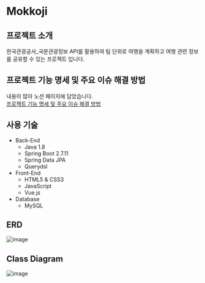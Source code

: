 # Mokkoji

## 프로젝트 소개

한국관광공사_국문관광정보 API를 활용하여 팀 단위로 여행을 계획하고 여행 관련 정보를 공유할 수 있는 프로젝트 입니다.

## 프로젝트 기능 명세 및 주요 이슈 해결 방법

내용이 많아 노션 페이지에 담았습니다.  
[프로젝트 기능 명세 및 주요 이슈 해결 방법](https://jiwonchoi-study.notion.site/e12ad050ecea4d44917bbbedb07d577e)

## 사용 기술

- Back-End
    - Java 1.8
    - Spring Boot 2.7.11
    - Spring Data JPA
    - Querydsl
- Front-End
    - HTML5 & CSS3
    - JavaScript
    - Vue.js
- Database
    - MySQL 
 
## ERD

![image](https://github.com/jjiwoning/Mokkoji/assets/88527476/359c43f5-c6af-472f-a29e-5bf1af10fe05)

## Class Diagram

![image](https://github.com/jjiwoning/Mokkoji/assets/88527476/0da5d820-f19c-4518-8aa0-bb47b5bc8cb7)
